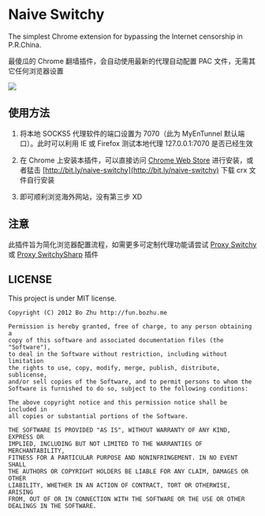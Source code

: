 # Naive Switchy
The simplest Chrome extension for bypassing the Internet censorship in P.R.China.

最傻瓜的 Chrome 翻墙插件，会自动使用最新的代理自动配置 PAC 文件，无需其它任何浏览器设置

![](http://i.imgur.com/onYjG.jpg)


## 使用方法

1. 将本地 SOCKS5 代理软件的端口设置为 7070（此为 MyEnTunnel 默认端口）。此时可以利用 IE 或 Firefox 测试本地代理 127.0.0.1:7070 是否已经生效

2. 在 Chrome 上安装本插件，可以直接访问 [Chrome Web Store](https://chrome.google.com/webstore/detail/dhbppccihanpobkkheolfikgkigfgflh) 进行安装，或者猛击 [http://bit.ly/naive-switchy](http://bit.ly/naive-switchy) 下载 crx 文件自行安装

3. 即可顺利浏览海外网站，没有第三步 XD

## 注意

此插件旨为简化浏览器配置流程，如需更多可定制代理功能请尝试 [Proxy Switchy](https://chrome.google.com/webstore/detail/caehdcpeofiiigpdhbabniblemipncjj) 或 [Proxy SwitchySharp](https://chrome.google.com/webstore/detail/dpplabbmogkhghncfbfdeeokoefdjegm) 插件

## LICENSE

This project is under MIT license.

    Copyright (C) 2012 Bo Zhu http://fun.bozhu.me

    Permission is hereby granted, free of charge, to any person obtaining a
    copy of this software and associated documentation files (the "Software"),
    to deal in the Software without restriction, including without limitation
    the rights to use, copy, modify, merge, publish, distribute, sublicense,
    and/or sell copies of the Software, and to permit persons to whom the
    Software is furnished to do so, subject to the following conditions:

    The above copyright notice and this permission notice shall be included in
    all copies or substantial portions of the Software.

    THE SOFTWARE IS PROVIDED "AS IS", WITHOUT WARRANTY OF ANY KIND, EXPRESS OR
    IMPLIED, INCLUDING BUT NOT LIMITED TO THE WARRANTIES OF MERCHANTABILITY,
    FITNESS FOR A PARTICULAR PURPOSE AND NONINFRINGEMENT. IN NO EVENT SHALL
    THE AUTHORS OR COPYRIGHT HOLDERS BE LIABLE FOR ANY CLAIM, DAMAGES OR OTHER
    LIABILITY, WHETHER IN AN ACTION OF CONTRACT, TORT OR OTHERWISE, ARISING
    FROM, OUT OF OR IN CONNECTION WITH THE SOFTWARE OR THE USE OR OTHER
    DEALINGS IN THE SOFTWARE.
